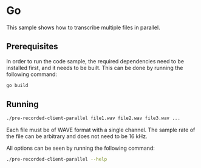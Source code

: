 # Go

This sample shows how to transcribe multiple files in parallel.

## Prerequisites

In order to run the code sample, the required dependencies need to be installed first, and it needs to be built. This can be done by running the following command:

```sh
go build
```

## Running

```sh
./pre-recorded-client-parallel file1.wav file2.wav file3.wav ...
```

Each file must be of WAVE format with a single channel. The sample rate of the file can be arbitrary and does not need to be 16 kHz.

All options can be seen by running the following command:

```sh
./pre-recorded-client-parallel --help
```
